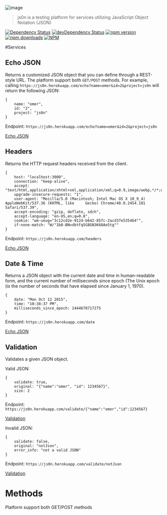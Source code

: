 ![image](https://cloud.githubusercontent.com/assets/5514007/10447467/58437766-718d-11e5-9be4-968e2182daf4.png)
> js0n is a testing platform for services utilizing JavaScript Object Notation (JSON)

[![Dependency Status](https://david-dm.org/OmerHerera/js0n.svg?theme=shields.io)](https://david-dm.org/OmerHerera/js0n)
[![devDependency Status](https://david-dm.org/OmerHerera/js0n/dev-status.svg?theme=shields.io)](https://david-dm.org/OmerHerera/js0n#info=devDependencies)
[![npm version](https://badge.fury.io/js/js0n.svg)](http://badge.fury.io/js/js0n)
[![npm downloads](https://img.shields.io/npm/dm/js0n.svg)](https://img.shields.io/npm/dm/js0n.svg)
[![NPM](https://nodei.co/npm/js0n.png?downloads=true&downloadRank=true&stars=true)](https://nodei.co/npm/js0n/)

#Services

## Echo JSON
Returns a customized JSON object that you can define through a REST-style URL. The platform support both ```GET/POST``` methods. For example, calling ```https://js0n.herokuapp.com/echo?name=omer&id=2&project=js0n``` will return the following
JSON:

```
{
	name: "omer",
	id: "2",
	project: "js0n"
}
```
Endpoint: ```https://js0n.herokuapp.com/echo?name=omer&id=2&project=js0n```

[Echo JSON](https://js0n.herokuapp.com/echo?name=omer&id=2&project=js0n)


## Headers

Returns the HTTP request headers received from the client.

```
{
	host: "localhost:3000",
	connection: "keep-alive",
	accept: "text/html,application/xhtml+xml,application/xml;q=0.9,image/webp,*/*;q=0.8",
	upgrade-insecure-requests: "1",
	user-agent: "Mozilla/5.0 (Macintosh; Intel Mac OS X 10_9_4) AppleWebKit/537.36 (KHTML, like 	Gecko) Chrome/40.0.2454.101 Safari/537.39",
	accept-encoding: "gzip, deflate, sdch",
	accept-language: "en-US,en;q=0.8",
	cookie: "wm-ueug="3c12cd2e-912d-b642-857c-2acd37e535464"",
	if-none-match: "W/"1b8-BNvdbtFq5G8GN3K68Ae5tg""
}
```
Endpoint: ```https://js0n.herokuapp.com/headers```

[Echo JSON](https://js0n.herokuapp.com/headers)

## Date & Time

Returns a JSON object with the current date and time in human-readable form, and the current number of milliseconds since epoch (The Unix epoch (is the number of seconds that have elapsed since January 1, 1970).

```
{
	date: "Mon Oct 12 2015",
	time: "10:38:37 PM",
	milliseconds_since_epoch: 1444678717275
}
```
Endpoint: ```https://js0n.herokuapp.com/date```

[Echo JSON](https://js0n.herokuapp.com/date)

## Validation

Validates a given JSON object.

Valid JSON:

```
{
	validate: true,
	original: "{"name":"omer", "id": 1234567}",
	size: 2
}
```
Endpoint: ```https://js0n.herokuapp.com/validate/{"name":"omer","id":1234567}```

[Validation](https://js0n.herokuapp.com/validate/{"name":"omer","id":1234567})

Invalid JSON:

```
{
	validate: false,
	original: "notJson",
	error_info: "not a valid JSON"
}
```

Endpoint: ```https://js0n.herokuapp.com/validate/notJson```

[Validation](https://js0n.herokuapp.com/validate/notjson)

# Methods
Platform support both GET/POST methods
